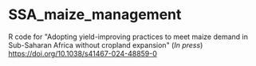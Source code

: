 # SSA_maize_management
R code for "Adopting yield-improving practices to meet maize demand in Sub-Saharan Africa without cropland expansion" (*In press*)
https://doi.org/10.1038/s41467-024-48859-0 

